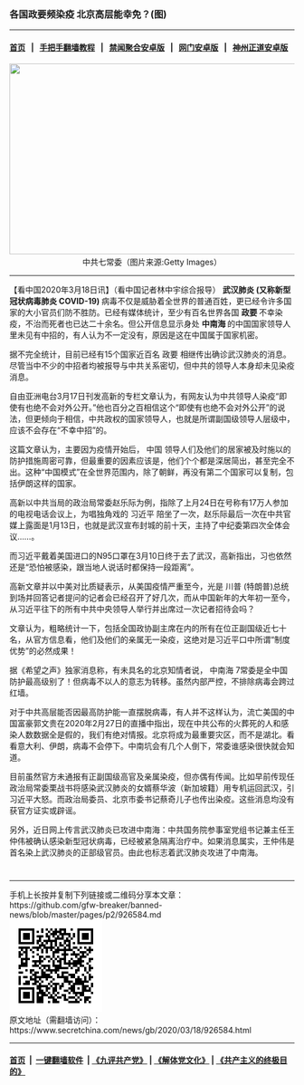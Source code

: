 ### 各国政要频染疫 北京高层能幸免？(图)
------------------------

#### [首页](https://github.com/gfw-breaker/banned-news/blob/master/README.md) &nbsp;&nbsp;|&nbsp;&nbsp; [手把手翻墙教程](https://github.com/gfw-breaker/guides/wiki) &nbsp;&nbsp;|&nbsp;&nbsp; [禁闻聚合安卓版](https://github.com/gfw-breaker/bn-android) &nbsp;&nbsp;|&nbsp;&nbsp; [网门安卓版](https://github.com/oGate2/oGate) &nbsp;&nbsp;|&nbsp;&nbsp; [神州正道安卓版](https://github.com/SzzdOgate/update) 



<div class="article_right" style="fone-color:#000">
 <p style="text-align:center">
  <img alt="" src="http://img2.secretchina.com/pic/2017/12-25/p2061092a512806632-ss.jpg" style="height:337px; width:600px"/>
  <br>
   中共七常委（图片来源:Getty Images）
   <span id="hideid" name="hideid" style="color:red;display:none;">
    <span href="https://www.secretchina.com">
    </span>
   </span>
  </br>
 </p>
 <div id="txt-mid1-t21-2017">
  

---


  </div>
 </div>
 <p>
  【看中国2020年3月18日讯】（看中国记者林中宇综合报导）
  <strong>
   <span href="https://www.secretchina.com/news/gb/tag/武汉肺炎" target="_blank">
    武汉肺炎
   </span>
   (又称新型冠状病毒肺炎 COVID-19)
  </strong>
  病毒不仅是威胁着全世界的普通百姓，更已经令许多国家的大小官员们防不胜防。已经有媒体统计，至少有百名世界各国
  <strong>
   政要
  </strong>
  不幸染疫，不治而死者也已达二十余名。但公开信息显示身处
  <strong>
   中南海
  </strong>
  的中国国家领导人里未见有中招的，有人认为不一定没有，原因是这在中国属于国家机密。
  <span id="hideid" name="hideid" style="color:red;display:none;">
   <span href="https://www.secretchina.com">
   </span>
  </span>
 </p>
 <p>
  据不完全统计，目前已经有15个国家近百名
  <span href="https://www.secretchina.com/news/gb/tag/政要" target="_blank">
   政要
  </span>
  相继传出确诊武汉肺炎的消息。尽管当中不少的中招者均被报导与中共关系密切，但中共的领导人本身却未见染疫消息。
 </p>
 <p>
  自由亚洲电台3月17日刊发高新的专栏文章认为，有网友认为中共领导人染疫“即使有也绝不会对外公开。”他也百分之百相信这个“即使有也绝不会对外公开”的说法，但更倾向于相信，中共政权的国家领导人，也就是所谓副国级领导人层级中，应该不会存在“不幸中招”的。
 </p>
 <p>
  这篇文章认为，主要因为疫情开始后，
  <span href="https://www.secretchina.com" target="_blank">
   中国
  </span>
  领导人们及他们的居家被及时施以的防护措施周密可靠，但最重要的因素应该是，他们个个都是深居简出，甚至完全不出。这种“中国模式”在全世界范围内，除了朝鲜，再没有第二个国家可以复制，包括伊朗这样的国家。
 </p>
 <p>
  高新以中共当局的政治局常委赵乐际为例，指除了上月24日在号称有17万人参加的电视电话会议上，为唱独角戏的
  <span href="https://www.secretchina.com/news/gb/tag/习近平" target="_blank">
   习近平
  </span>
  陪坐了一次，赵乐际最后一次在中共官媒上露面是1月13日，也就是武汉宣布封城的前十天，主持了中纪委第四次全体会议……。
 </p>
 <p>
  而习近平戴着美国进口的N95口罩在3月10日终于去了武汉，高新指出，习也依然还是“恐怕被感染，跟当地人说话时都保持一段距离”。
 </p>
 <p>
  高新文章并以中美对比质疑表示，从美国疫情严重至今，光是
  <span href="https://www.secretchina.com/news/gb/tag/川普" target="_blank">
   川普
  </span>
  (特朗普)总统到场并回答记者提问的记者会已经召开了好几次，而从中国新年的大年初一至今，从习近平往下的所有中共中央领导人举行并出席过一次记者招待会吗？
 </p>
 <p>
  文章认为，粗略统计一下，包括全国政协副主席在内的所有在位正副国级近七十名，从官方信息看，他们及他们的亲属无一染疫，这绝对是习近平口中所谓“制度优势”的必然成果！
 </p>
 <p>
  据《希望之声》独家消息称，有未具名的北京知情者说，
  <span href="https://www.secretchina.com/news/gb/tag/中南海" target="_blank">
   中南海
  </span>
  7常委是全中国防护最高级别了！但病毒不以人的意志为转移。虽然内部严控，不排除病毒会跨过红墙。
 </p>
 <p>
  对于中共高层能否因最高防护能一直摆脱病毒，有人并不这样认为，流亡美国的中国富豪郭文贵在2020年2月27日的直播中指出，现在中共公布的火葬死的人和感染人数数据全是假的，我们有绝对情报。北京将成为最重要灾区，而不是湖北。看看意大利、伊朗，病毒不会停下。中南坑会有几个人倒下，常委谁感染很快就会知道。
 </p>
 <p>
  目前虽然官方未通报有正副国级高官及亲属染疫，但亦偶有传闻。比如早前传现任政治局常委栗战书将感染武汉肺炎的女婿蔡华波（新加坡籍）用专机运回武汉，引习近平大怒。而政治局委员、北京市委书记蔡奇儿子也传出染疫。这些消息均没有获官方证实或辟谣。
 </p>
 <p>
  另外，近日网上传言武汉肺炎已攻进中南海：中共国务院参事室党组书记兼主任王仲伟被确认感染新型冠状病毒，已经被紧急隔离治疗中。如果消息属实，王仲伟是首名染上武汉肺炎的正部级官员。由此也标志着武汉肺炎攻进了中南海。
  <center>
   <div>
    <div id="txt-mid2-t22-2017" style="display: block;  max-height: 351px;  overflow: hidden;">
     <div id="SC-21xxx">
     </div>
     <ins class="adsbygoogle" data-ad-client="ca-pub-1276641434651360" data-ad-format="auto" data-ad-slot="4301710469" data-full-width-responsive="true" style="display:block">
     </ins>
    </div>
   </div>
  </center>
  <div style="padding-top:12px;">
  </div>
 </p>
</div>

<hr/>
手机上长按并复制下列链接或二维码分享本文章：<br/>
https://github.com/gfw-breaker/banned-news/blob/master/pages/p2/926584.md <br/>
<a href='https://github.com/gfw-breaker/banned-news/blob/master/pages/p2/926584.md'><img src='https://github.com/gfw-breaker/banned-news/blob/master/pages/p2/926584.md.png'/></a> <br/>
原文地址（需翻墙访问）：https://www.secretchina.com/news/gb/2020/03/18/926584.html


------------------------
#### [首页](https://github.com/gfw-breaker/banned-news/blob/master/README.md) &nbsp;|&nbsp; [一键翻墙软件](https://github.com/gfw-breaker/nogfw/blob/master/README.md) &nbsp;| [《九评共产党》](https://github.com/gfw-breaker/9ping.md/blob/master/README.md#九评之一评共产党是什么) | [《解体党文化》](https://github.com/gfw-breaker/jtdwh.md/blob/master/README.md) | [《共产主义的终极目的》](https://github.com/gfw-breaker/gczydzjmd.md/blob/master/README.md)


<img src='http://gfw-breaker.win/banned-news/pages/p2/926584.md' width='0px' height='0px'/>
